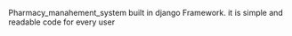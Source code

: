 Pharmacy_manahement_system built in django Framework.
it is simple and readable code for every user
